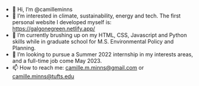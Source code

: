 - 👋 Hi, I’m @camilleminns
- 👀 I’m interested in climate, sustainability, energy and tech. The first personal website I developed myself is: https://galgonegreen.netlify.app/
- 🌱 I’m currently brushing up on my HTML, CSS, Javascript and Python skills while in graduate school for M.S. Environmental Policy and Planning.
- 💞️ I’m looking to pursue a Summer 2022 internship in my interests areas, and a full-time job come May 2023.
- 📫 How to reach me: camille.m.minns@gmail.com or camille.minns@tufts.edu

<!---
camilleminns/camilleminns is a ✨ special ✨ repository because its `README.md` (this file) appears on your GitHub profile.
You can click the Preview link to take a look at your changes.
--->
